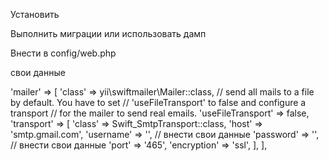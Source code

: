 Установить

Выполнить миграции или использовать дамп

Внести в config/web.php 

свои данные

'mailer' => [
            'class' => yii\swiftmailer\Mailer::class,
            // send all mails to a file by default. You have to set
            // 'useFileTransport' to false and configure a transport
            // for the mailer to send real emails.
            'useFileTransport' => false,
            'transport' => [
                'class' => Swift_SmtpTransport::class,
                'host' => 'smtp.gmail.com',
                'username' => '', // внести свои данные
                'password' => '', // внести свои данные
                'port' => '465',
                'encryption' => 'ssl',
            ],
        ],


